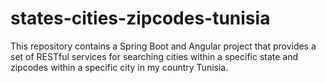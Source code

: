 # states-cities-zipcodes-tunisia
This repository contains a Spring Boot and Angular project that provides a set of RESTful services for searching cities within a specific state and zipcodes within a specific city in my country Tunisia.
